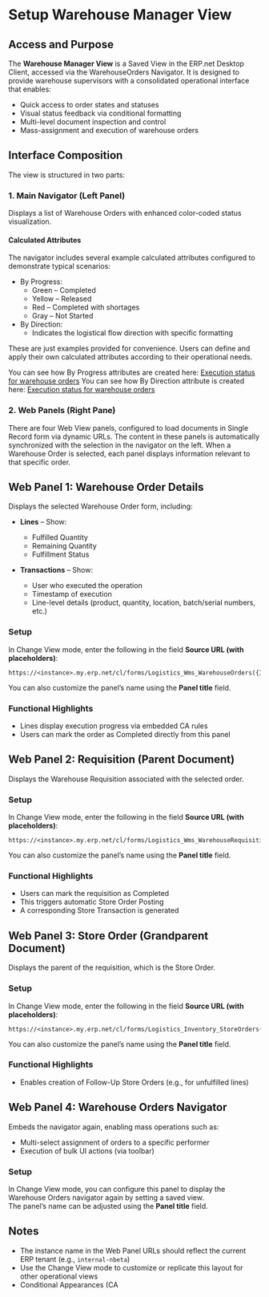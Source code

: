 # Setup Warehouse Manager View

## Access and Purpose

The **Warehouse Manager View** is a Saved View in the ERP.net Desktop Client, accessed via the WarehouseOrders Navigator. It is designed to provide warehouse supervisors with a consolidated operational interface that enables:

- Quick access to order states and statuses
- Visual status feedback via conditional formatting
- Multi-level document inspection and control
- Mass-assignment and execution of warehouse orders

## Interface Composition

The view is structured in two parts:

### 1. Main Navigator (Left Panel)

Displays a list of Warehouse Orders with enhanced color-coded status visualization.

#### Calculated Attributes

The navigator includes several example calculated attributes configured to demonstrate typical scenarios:

- By Progress:
  - Green – Completed
  - Yellow – Released
  - Red – Completed with shortages
  - Gray – Not Started
- By Direction:
  - Indicates the logistical flow direction with specific formatting

These are just examples provided for convenience. Users can define and apply their own calculated attributes according to their operational needs.

You can see how By Progress attributes are created here: [Execution status for warehouse orders](../../../../advanced/calculated-attributes/examples/execution-status-for-warehouse-orders.md)
You can see how By Direction attribute is created here: [Execution status for warehouse orders](../../../../advanced/calculated-attributes/examples/requisition-type.md)



### 2. Web Panels (Right Pane)

There are four Web View panels, configured to load documents in Single Record form via dynamic URLs. 
The content in these panels is automatically synchronized with the selection in the navigator on the left. 
When a Warehouse Order is selected, each panel displays information relevant to that specific order.

## Web Panel 1: Warehouse Order Details

Displays the selected Warehouse Order form, including:

- **Lines** – Show:
  - Fulfilled Quantity
  - Remaining Quantity
  - Fulfillment Status

- **Transactions** – Show:
  - User who executed the operation
  - Timestamp of execution
  - Line-level details (product, quantity, location, batch/serial numbers, etc.)

### Setup

In Change View mode, enter the following in the field **Source URL (with placeholders)**:
```
https://<instance>.my.erp.net/cl/forms/Logistics_Wms_WarehouseOrders({Id})
```
You can also customize the panel’s name using the **Panel title** field.

### Functional Highlights

- Lines display execution progress via embedded CA rules
- Users can mark the order as Completed directly from this panel

## Web Panel 2: Requisition (Parent Document)

Displays the Warehouse Requisition associated with the selected order.

### Setup

In Change View mode, enter the following in the field **Source URL (with placeholders)**:
```
https://<instance>.my.erp.net/cl/forms/Logistics_Wms_WarehouseRequisitions({Parent.Id})
```
You can also customize the panel’s name using the **Panel title** field.

### Functional Highlights

- Users can mark the requisition as Completed
- This triggers automatic Store Order Posting
- A corresponding Store Transaction is generated

## Web Panel 3: Store Order (Grandparent Document)

Displays the parent of the requisition, which is the Store Order.

### Setup

In Change View mode, enter the following in the field **Source URL (with placeholders)**:
```
https://<instance>.my.erp.net/cl/forms/Logistics_Inventory_StoreOrders({Parent.Parent.Id})
```
You can also customize the panel’s name using the **Panel title** field.

### Functional Highlights

- Enables creation of Follow-Up Store Orders (e.g., for unfulfilled lines)

## Web Panel 4: Warehouse Orders Navigator

Embeds the navigator again, enabling mass operations such as:

- Multi-select assignment of orders to a specific performer
- Execution of bulk UI actions (via toolbar)

### Setup

In Change View mode, you can configure this panel to display the Warehouse Orders navigator again by setting a saved view.  
The panel’s name can be adjusted using the **Panel title** field.

## Notes

- The instance name in the Web Panel URLs should reflect the current ERP tenant (e.g., `internal-nbeta`)
- Use the Change View mode to customize or replicate this layout for other operational views
- Conditional Appearances (CA
